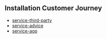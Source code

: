 ## Installation Customer Journey

* [service-third-party](https://innersource.soprasteria.com/bankway-dxp-install/kube-ms-deploy/blob/master/INTEGRATION2/usecase-ce/service-third-party.yml)
* [service-advice](https://innersource.soprasteria.com/bankway-dxp-install/kube-ms-deploy/blob/master/INTEGRATION2/usecase-ce/service-advice.yml)
* [service-aop](https://innersource.soprasteria.com/bankway-dxp-install/kube-ms-deploy/blob/master/INTEGRATION2/usecase-ce/service-aop.yml)